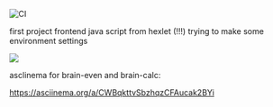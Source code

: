 ![CI](https://github.com/maletinchess/frontend-project-lvl1/workflows/CI/badge.svg)

first project frontend java script from hexlet (!!!)
trying to make some environment settings

<a href="https://codeclimate.com/github/codeclimate/codeclimate/maintainability"><img src="https://api.codeclimate.com/v1/badges/a99a88d28ad37a79dbf6/maintainability" /></a>


asclinema for brain-even and brain-calc:

https://asciinema.org/a/CWBqkttvSbzhqzCFAucak2BYi
